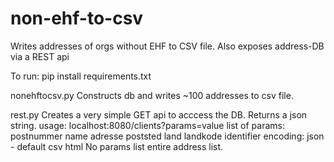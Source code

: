 # non-ehf-to-csv
Writes addresses of orgs without EHF to CSV file.
Also exposes address-DB via a REST api

To run:
pip install requirements.txt

nonehftocsv.py
Constructs db and writes ~100 addresses to csv file. 

rest.py
Creates a very simple GET api to acccess the DB. Returns a json string.
usage:
localhost:8080/clients?params=value
list of params:
    postnummer
    name
    adresse
    poststed
    land
    landkode
    identifier
    encoding:
        json - default
        csv
        html
No params list entire address list.
